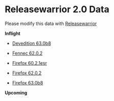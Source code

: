 

Releasewarrior 2.0 Data
=======================

Please modify this data with [Releasewarrior](https://github.com/mozilla-releng/releasewarrior-2.0)

**Inflight**

* [Devedition 63.0b8](/inflight/devedition/devedition-devedition-63.0b8.md)

* [Fennec 62.0.2](/inflight/fennec/fennec-release-62.0.2.md)

* [Firefox 60.2.1esr](/inflight/firefox/firefox-esr60-60.2.1esr.md)

* [Firefox 62.0.2](/inflight/firefox/firefox-release-62.0.2.md)

* [Firefox 63.0b8](/inflight/firefox/firefox-beta-63.0b8.md)

**Upcoming**

